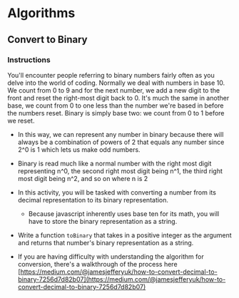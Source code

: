 # Algorithms

## Convert to Binary

### Instructions

You'll encounter people referring to binary numbers fairly often as you delve into the world of coding. Normally we deal with numbers in base 10. We count from 0 to 9 and for the next number, we add a new digit to the front and reset the right-most digit back to 0. It's much the same in another base, we count from 0 to one less than the number we're based in before the numbers reset. Binary is simply base two: we count from 0 to 1 before we reset.

* In this way, we can represent any number in binary because there will always be a combination of powers of 2 that equals any number since 2^0 is 1 which lets us make odd numbers.

* Binary is read much like a normal number with the right most digit representing n^0, the second right most digit being n^1, the third right most digit being n^2, and so on where n is 2

* In this activity, you will be tasked with converting a number from its decimal representation to its binary representation.
    * Because javascript inherently uses base ten for its math, you will have to store the binary representation as a string.

* Write a function `toBinary` that takes in a positive integer as the argument and returns that number's binary representation as a string.

* If you are having difficulty with understanding the algorithm for conversion, there's a walkthrough of the process here [https://medium.com/@jamesjefferyuk/how-to-convert-decimal-to-binary-7256d7d82b07](https://medium.com/@jamesjefferyuk/how-to-convert-decimal-to-binary-7256d7d82b07)
